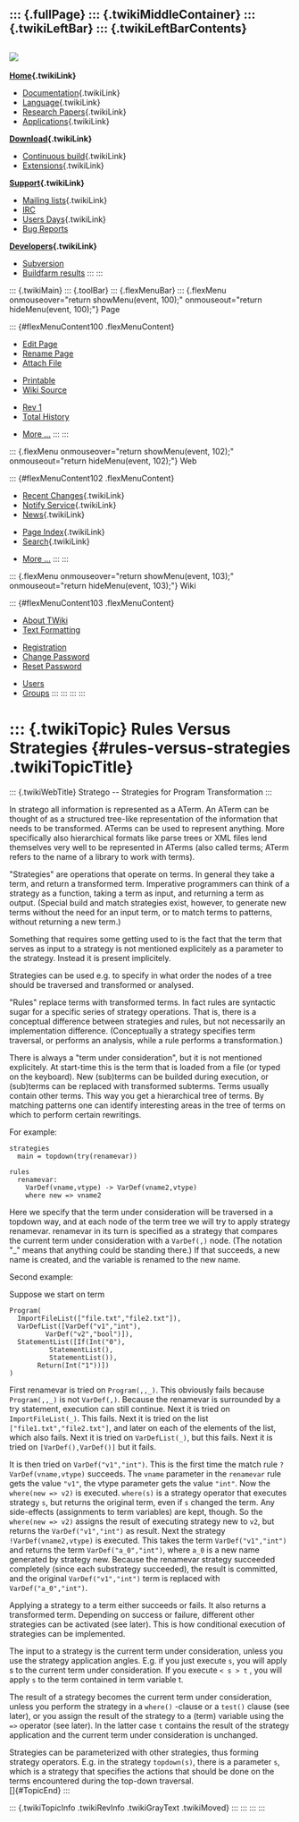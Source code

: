 ::: {.fullPage}
::: {.twikiMiddleContainer}
::: {.twikiLeftBar}
::: {.twikiLeftBarContents}
  ----------------------------------------------------------------------------------
  [![](../pub/Stratego/StrategoLogo/StrategoLogoTextlessWhite-100px.png)](WebHome)
  ----------------------------------------------------------------------------------

**[Home](WebHome){.twikiLink}**

-   [Documentation](StrategoDocumentation){.twikiLink}
-   [Language](StrategoLanguage){.twikiLink}
-   [Research Papers](StrategoPublications){.twikiLink}
-   [Applications](StrategoApplication){.twikiLink}

**[Download](StrategoDownload){.twikiLink}**

-   [Continuous build](ContinuousBuild){.twikiLink}
-   [Extensions](AdditionalPackageDownload){.twikiLink}

**[Support](StrategoSupport){.twikiLink}**

-   [Mailing lists](MailingList){.twikiLink}
-   [IRC](irc://irc.freenode.net/#stratego)
-   [Users Days](StrategoUsersDay){.twikiLink}
-   [Bug Reports](http://yellowgrass.org/project/StrategoXT)

**[Developers](StrategoDev){.twikiLink}**

-   [Subversion](https://svn.strategoxt.org/repos/StrategoXT/strategoxt/trunk)
-   [Buildfarm
    results](http://hydra.nixos.org/jobset/strategoxt/strategoxt-release/all)
:::
:::

::: {.twikiMain}
::: {.toolBar}
::: {.flexMenuBar}
::: {.flexMenu onmouseover="return showMenu(event, 100);" onmouseout="return hideMenu(event, 100);"}
Page

::: {#flexMenuContent100 .flexMenuContent}
-   [Edit
    Page](http://www.program-transformation.org/edit/Stratego/RulesVersusStrategies?t=1536825665)
-   [Rename
    Page](http://www.program-transformation.org/rename/Stratego/RulesVersusStrategies)
-   [Attach
    File](http://www.program-transformation.org/attach/Stratego/RulesVersusStrategies)

<!-- -->

-   [Printable](http://www.program-transformation.org/view/Stratego/RulesVersusStrategies?skin=print.pattern)
-   [Wiki
    Source](http://www.program-transformation.org/view/Stratego/RulesVersusStrategies?skin=text&raw=on&contenttype=text/plain)

<!-- -->

-   [Rev
    1](http://www.program-transformation.org/view/Stratego/RulesVersusStrategies?rev=1.1)
-   [Total
    History](http://www.program-transformation.org/rdiff/Stratego/RulesVersusStrategies)

<!-- -->

-   [More
    \...](http://www.program-transformation.org/oops/Stratego/RulesVersusStrategies?template=oopsmore&param1=1.1&param2=1.1)
:::
:::

::: {.flexMenu onmouseover="return showMenu(event, 102);" onmouseout="return hideMenu(event, 102);"}
Web

::: {#flexMenuContent102 .flexMenuContent}
-   [Recent Changes](WebChanges){.twikiLink}
-   [Notify Service](WebNotify){.twikiLink}
-   [News](WebNews){.twikiLink}

<!-- -->

-   [Page Index](WebIndex){.twikiLink}
-   [Search](WebSearch){.twikiLink}

<!-- -->

-   [More
    \...](http://www.program-transformation.org/oops/Stratego/RulesVersusStrategies?template=oopsmore&param1=1.1&param2=1.1)
:::
:::

::: {.flexMenu onmouseover="return showMenu(event, 103);" onmouseout="return hideMenu(event, 103);"}
Wiki

::: {#flexMenuContent103 .flexMenuContent}
-   [About
    TWiki](http://www.program-transformation.org/view/TWiki/WebHome)
-   [Text
    Formatting](http://www.program-transformation.org/view/TWiki/TextFormattingRules)

<!-- -->

-   [Registration](http://www.program-transformation.org/view/TWiki/TWikiRegistration)
-   [Change
    Password](http://www.program-transformation.org/view/TWiki/ChangePassword)
-   [Reset
    Password](http://www.program-transformation.org/view/TWiki/ResetPassword)

<!-- -->

-   [Users](http://www.program-transformation.org/view/Main/TWikiUsers)
-   [Groups](http://www.program-transformation.org/view/Main/TWikiGroups)
:::
:::
:::
:::

::: {.twikiTopic}
Rules Versus Strategies {#rules-versus-strategies .twikiTopicTitle}
=======================

::: {.twikiWebTitle}
Stratego \-- Strategies for Program Transformation
:::

In stratego all information is represented as a ATerm. An ATerm can be
thought of as a structured tree-like representation of the information
that needs to be transformed. ATerms can be used to represent anything.
More specifically also hierarchical formats like parse trees or XML
files lend themselves very well to be represented in ATerms (also called
terms; ATerm refers to the name of a library to work with terms).

\"Strategies\" are operations that operate on terms. In general they
take a term, and return a transformed term. Imperative programmers can
think of a strategy as a function, taking a term as input, and returning
a term as output. (Special build and match strategies exist, however, to
generate new terms without the need for an input term, or to match terms
to patterns, without returning a new term.)

Something that requires some getting used to is the fact that the term
that serves as input to a strategy is not mentioned explicitely as a
parameter to the strategy. Instead it is present implicitely.

Strategies can be used e.g. to specify in what order the nodes of a tree
should be traversed and transformed or analysed.

\"Rules\" replace terms with transformed terms. In fact rules are
syntactic sugar for a specific series of strategy operations. That is,
there is a conceptual difference between strategies and rules, but not
necessarily an implementation difference. (Conceptually a strategy
specifies term traversal, or performs an analysis, while a rule performs
a transformation.)

There is always a \"term under consideration\", but it is not mentioned
explicitely. At start-time this is the term that is loaded from a file
(or typed on the keyboard). New (sub)terms can be builded during
execution, or (sub)terms can be replaced with transformed subterms.
Terms usually contain other terms. This way you get a hierarchical tree
of terms. By matching patterns one can identify interesting areas in the
tree of terms on which to perform certain rewritings.

For example:

    strategies
      main = topdown(try(renamevar))

    rules
      renamevar:
        VarDef(vname,vtype) -> VarDef(vname2,vtype)   
        where new => vname2

Here we specify that the term under consideration will be traversed in a
topdown way, and at each node of the term tree we will try to apply
strategy renamevar. renamevar in its turn is specified as a strategy
that compares the current term under consideration with a `VarDef(,)`
node. (The notation \"\_\" means that anything could be standing there.)
If that succeeds, a new name is created, and the variable is renamed to
the new name.

Second example:

Suppose we start on term

    Program(
      ImportFileList(["file.txt","file2.txt"]),
      VarDefList([VarDef("v1","int"),
             VarDef("v2","bool")]),
      StatementList([If(Int("0"),
              StatementList(),
              StatementList()),
           Return(Int("1"))])
    )

First renamevar is tried on `Program(,,_)`. This obviously fails because
`Program(,,_)` is not `VarDef(,)`. Because the renamevar is surrounded
by a try statement, execution can still continue. Next it is tried on
`ImportFileList(_)`. This fails. Next it is tried on the list
`["file1.txt","file2.txt"]`, and later on each of the elements of the
list, which also fails. Next it is tried on `VarDefList(_)`, but this
fails. Next it is tried on `[VarDef(),VarDef()]` but it fails.

It is then tried on `VarDef("v1","int")`. This is the first time the
match rule `?VarDef(vname,vtype)` succeeds. The `vname` parameter in the
`renamevar` rule gets the value `"v1"`, the vtype parameter gets the
value `"int"`. Now the `where(new => v2)` is executed. `where(s)` is a
strategy operator that executes strategy `s`, but returns the original
term, even if `s` changed the term. Any side-effects (assignments to
term variables) are kept, though. So the `where(new => v2)` assigns the
result of executing strategy new to `v2`, but returns the
`VarDef("v1","int")` as result. Next the strategy
`!VarDef(vname2,vtype)` is executed. This takes the term
`VarDef("v1","int")` and returns the term `VarDef("a_0","int")`, where
`a_0` is a new name generated by strategy new. Because the renamevar
strategy succeeded completely (since each substrategy succeeded), the
result is committed, and the original `VarDef("v1","int")` term is
replaced with `VarDef("a_0","int")`.

Applying a strategy to a term either succeeds or fails. It also returns
a transformed term. Depending on success or failure, different other
strategies can be activated (see later). This is how conditional
execution of strategies can be implemented.

The input to a strategy is the current term under consideration, unless
you use the strategy application angles. E.g. if you just execute `s`,
you will apply s to the current term under consideration. If you execute
`< s > t` , you will apply `s` to the term contained in term variable t.

The result of a strategy becomes the current term under consideration,
unless you perform the strategy in a `where()` -clause or a `test()`
clause (see later), or you assign the result of the strategy to a (term)
variable using the `=>` operator (see later). In the latter case `t`
contains the result of the strategy application and the current term
under consideration is unchanged.

Strategies can be parameterized with other strategies, thus forming
strategy operators. E.g. in the strategy `topdown(s)`, there is a
parameter `s`, which is a strategy that specifies the actions that
should be done on the terms encountered during the top-down traversal.\
[]{#TopicEnd}
:::

::: {.twikiTopicInfo .twikiRevInfo .twikiGrayText .twikiMoved}
:::
:::
:::
:::

